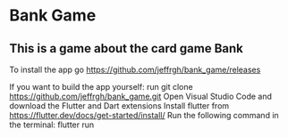 # Bank Game

## This is a game about the card game Bank

To install the app go https://github.com/jeffrgh/bank_game/releases

If you want to build the app yourself:
    run git clone https://github.com/jeffrgh/bank_game.git
    Open Visual Studio Code and download the Flutter and Dart extensions
    Install flutter from https://flutter.dev/docs/get-started/install/
    Run the following command in the terminal:
        flutter run